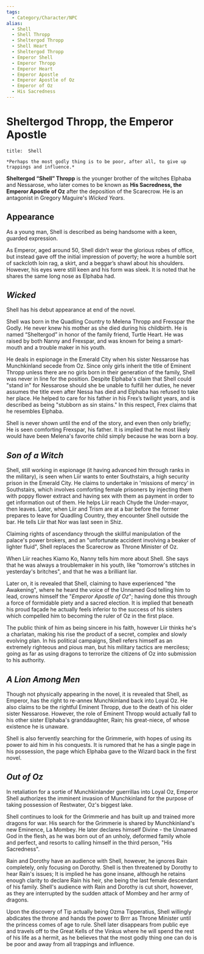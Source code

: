 ```yaml
---
tags:
  - Category/Character/NPC
alias:
  - Shell
  - Shell Thropp
  - Sheltergod Thropp
  - Shell Heart
  - Sheltergod Thropp
  - Emperor Shell
  - Emperor Thropp
  - Emperor Heart
  - Emperor Apostle
  - Emperor Apostle of Oz
  - Emperor of Oz
  - His Sacredness
---
```

# Sheltergod Thropp, the Emperor Apostle

```ad-quote
title:  Shell

*Perhaps the most godly thing is to be poor, after all, to give up trappings and influence.*
```

**Sheltergod “Shell” Thropp** is the younger brother of the witches Elphaba and Nessarose, who later comes to be known as **His Sacredness, the Emperor Apostle of Oz** after the deposition of the Scarecrow. He is an antagonist in Gregory Maguire's _Wicked Years_.

## Appearance

As a young man, Shell is described as being handsome with a keen, guarded expression.

As Emperor, aged around 50, Shell didn’t wear the glorious robes of office, but instead gave off the initial impression of poverty; he wore a humble sort of sackcloth loin rag, a skirt, and a beggar’s shawl about his shoulders. However, his eyes were still keen and his form was sleek. It is noted that he shares the same long nose as Elphaba had.

## _Wicked_

Shell has his debut appearance at end of the novel.

Shell was born in the Quadling Country to Melena Thropp and Frexspar the Godly. He never knew his mother as she died during his childbirth. He is named “Sheltergod” in honor of the family friend, Turtle Heart. He was raised by both Nanny and Frexspar, and was known for being a smart-mouth and a trouble maker in his youth.

He deals in espionage in the Emerald City when his sister Nessarose has Munchkinland secede from Oz. Since only girls inherit the title of Eminent Thropp unless there are no girls born in their generation of the family, Shell was never in line for the position. Despite Elphaba's claim that Shell could "stand in" for Nessarose should she be unable to fulfill her duties, he never assumes the title even after Nessa has died and Elphaba has refused to take her place. He helped to care for his father in his Frex’s twilight years, and is described as being "stubborn as sin stains." In this respect, Frex claims that he resembles Elphaba.

Shell is never shown until the end of the story, and even then only briefly; He is seen comforting Frexspar, his father. It is implied that he most likely would have been Melena's favorite child simply because he was born a boy.

## _Son of a Witch_

Shell, still working in espionage (it having advanced him through ranks in the military), is seen when Liir wants to enter Southstairs, a high security prison in the Emerald City. He claims to undertake in 'missions of mercy' in Southstairs, which involves comforting female prisoners by injecting them with poppy flower extract and having sex with them as payment in order to get information out of them. He helps Liir reach Chyde the Under-mayor, then leaves. Later, when Liir and Trism are at a bar before the former prepares to leave for Quadling Country, they encounter Shell outside the bar. He tells Liir that Nor was last seen in Shiz.

Claiming rights of ascendancy through the skillful manipulation of the palace's power brokers, and an "unfortunate accident involving a beaker of lighter fluid", Shell replaces the Scarecrow as Throne Minister of Oz.

When Liir reaches Kiamo Ko, Nanny tells him more about Shell. She says that he was always a troublemaker in his youth, like "tomorrow's stitches in yesterday's britches", and that he was a brilliant liar.

Later on, it is revealed that Shell, claiming to have experienced "the Awakening", where he heard the voice of the Unnamed God telling him to lead, crowns himself the "_Emperor Apostle of Oz_"; having done this through a force of formidable piety and a sacred election. It is implied that beneath his proud façade he actually feels inferior to the success of his sisters which compelled him to becoming the ruler of Oz in the first place.

The public think of him as being sincere in his faith, however Liir thinks he's a charlatan, making his rise the product of a secret, complex and slowly evolving plan. In his political campaigns, Shell refers himself as an extremely righteous and pious man, but his military tactics are merciless; going as far as using dragons to terrorize the citizens of Oz into submission to his authority.

## _A Lion Among Men_

Though not physically appearing in the novel, it is revealed that Shell, as Emperor, has the right to re-annex Munchkinland back into Loyal Oz. He also claims to be the rightful Eminent Thropp, due to the death of his older sister Nessarose. However, the role of Eminent Thropp would actually fall to his other sister Elphaba's granddaughter, Rain; his great-niece, of whose existence he is unaware.

Shell is also fervently searching for the Grimmerie, with hopes of using its power to aid him in his conquests. It is rumored that he has a single page in his possession, the page which Elphaba gave to the Wizard back in the first novel.

## _Out of Oz_

In retaliation for a sortie of Munchkinlander guerrillas into Loyal Oz, Emperor Shell authorizes the imminent invasion of Munchkinland for the purpose of taking possession of Restwater, Oz's biggest lake.

Shell continues to look for the Grimmerie and has built up and trained more dragons for war. His search for the Grimmerie is shared by Munchkinland's new Eminence, La Mombey. He later declares himself Divine - the Unnamed God in the flesh, as he was born out of an unholy, deformed family whole and perfect, and resorts to calling himself in the third person, "His Sacredness".

Rain and Dorothy have an audience with Shell, however, he ignores Rain completely, only focusing on Dorothy. Shell is then threatened by Dorothy to hear Rain's issues; It is implied he has gone insane, although he retains enough clarity to declare Rain his heir, she being the last female descendant of his family. Shell's audience with Rain and Dorothy is cut short, however, as they are interrupted by the sudden attack of Mombey and her army of dragons.

Upon the discovery of Tip actually being Ozma Tipperatius, Shell willingly abdicates the throne and hands the power to Brrr as Throne Minister until the princess comes of age to rule. Shell later disappears from public eye and travels off to the Great Kells of the Vinkus where he will spend the rest of his life as a hermit, as he believes that the most godly thing one can do is be poor and away from all trappings and influence.

